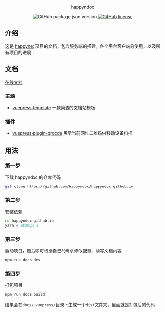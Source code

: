 <div align="center">

happyndoc

![GitHub package.json version](https://img.shields.io/github/package-json/v/happyndoc/happyndoc.github.io?style=flat-square)
[![GitHub license](https://img.shields.io/github/license/happyndoc/happyndoc.github.io?style=flat-square)](https://github.com/happyndoc/happyndoc.github.io)
</div>


## 介绍

这是 [happynet](happyn.net) 项目的文档，包含服务端的搭建，各个平台客户端的使用，以及所有项目的进展；


## 文档

[在线文档](https://happyndoc.github.io)


### 主题

- [vuepress-template](https://github.com/openHacking/vuepress-template) 一款简洁的文档站模板

### 插件

- [vuepress-plugin-qrocde](https://github.com/openHacking/vuepress-plugin-qrcode) 展示当前网址二维码供移动设备扫描

## 用法

### 第一步

下载 happyndoc 的仓库代码
```sh
git clone https://github.com/happyndoc/happyndoc.github.io
```

### 第二步

安装依赖
```sh
cd happyndoc.github.io
yarn # 或者npm i
```

### 第三步

启动项目，随后即可根据自己的需求修改配置、编写文档内容
```sh
npm run docs:dev
```

### 第四步

打包项目
```sh
npm run docs:build
```
结果会在`docs/.vuepress/`目录下生成一个`dist`文件夹，里面就是打包后的代码
